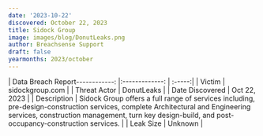 ```yaml
---
date: '2023-10-22'
discovered: October 22, 2023
title: Sidock Group
image: images/blog/DonutLeaks.png
author: Breachsense Support
draft: false
yearmonths: 2023/october
---
```


| Data Breach Report------------:     |:-------------:    | :-----:|
| Victim      | sidockgroup.com      | 
| Threat Actor      | DonutLeaks      | 
| Date Discovered      | Oct 22, 2023      | 
| Description      | Sidock Group offers a full range of services including, pre-design-construction services, complete Architectural and Engineering services, construction management, turn key design-build, and post-occupancy-construction services.      | 
| Leak Size      | Unknown      | 

